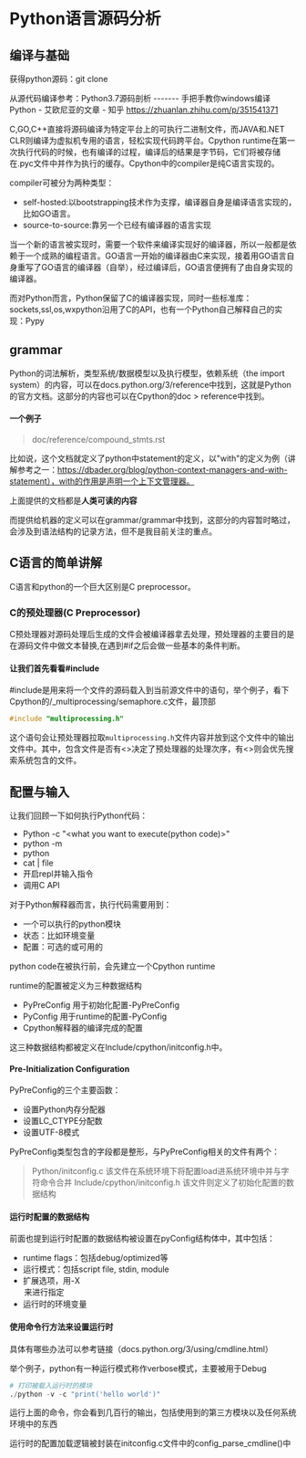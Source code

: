 # Python语言源码分析

## 编译与基础



获得python源码：git clone

从源代码编译参考：Python3.7源码剖析 ------- 手把手教你windows编译Python - 艾欧尼亚的文章 - 知乎
https://zhuanlan.zhihu.com/p/351541371

C,GO,C++直接将源码编译为特定平台上的可执行二进制文件，而JAVA和.NET CLR则编译为虚拟机专用的语言，轻松实现代码跨平台。Cpython runtime在第一次执行代码的时候，也有编译的过程，编译后的结果是字节码，它们将被存储在.pyc文件中并作为执行的缓存。Cpython中的compiler是纯C语言实现的。

compiler可被分为两种类型：

* self-hosted:以bootstrapping技术作为支撑，编译器自身是编译语言实现的，比如GO语言。
* source-to-source:靠另一个已经有编译器的语言实现

当一个新的语言被实现时，需要一个软件来编译实现好的编译器，所以一般都是依赖于一个成熟的编程语言。GO语言一开始的编译器由C来实现，接着用GO语言自身重写了GO语言的编译器（自举），经过编译后，GO语言便拥有了由自身实现的编译器。

而对Python而言，Python保留了C的编译器实现，同时一些标准库：sockets,ssl,os,wxpython沿用了C的API，也有一个Python自己解释自己的实现：Pypy



## grammar

Python的词法解析，类型系统/数据模型以及执行模型，依赖系统（the import system）的内容，可以在docs.python.org/3/reference中找到，这就是Python的官方文档。这部分的内容也可以在Cpython的doc > reference中找到。

#### 一个例子

> doc/reference/compound_stmts.rst

比如说，这个文档就定义了python中statement的定义，以"with"的定义为例（讲解参考之一：https://dbader.org/blog/python-context-managers-and-with-statement），with的作用是声明一个上下文管理器。

上面提供的文档都是**人类可读的内容**

而提供给机器的定义可以在grammar/grammar中找到，这部分的内容暂时略过，会涉及到语法结构的记录方法，但不是我目前关注的重点。


## C语言的简单讲解
C语言和python的一个巨大区别是C preprocessor。

### C的预处理器(C Preprocessor)
C预处理器对源码处理后生成的文件会被编译器拿去处理，预处理器的主要目的是在源码文件中做文本替换,在遇到#if之后会做一些基本的条件判断。

#### 让我们首先看看#include
#include是用来将一个文件的源码载入到当前源文件中的语句，举个例子，看下Cpython的/_multiprocessing/semaphore.c文件，最顶部

```c
#include "multiprocessing.h"
```
这个语句会让预处理器拉取`multiprocessing.h`文件内容并放到这个文件中的输出文件中。其中，包含文件是否有<>决定了预处理器的处理次序，有<>则会优先搜索系统包含的文件。


## 配置与输入

让我们回顾一下如何执行Python代码：

* Python -c "<what you want to execute(python code)>"
* python -m  <module>
* python <file contain python code>
* cat <file> | file
* 开启repl并输入指令
* 调用C API


对于Python解释器而言，执行代码需要用到：

* 一个可以执行的python模块
* 状态：比如环境变量
* 配置：可选的或可用的

python code在被执行前，会先建立一个Cpython runtime

runtime的配置被定义为三种数据结构

* PyPreConfig 用于初始化配置-PyPreConfig
* PyConfig 用于runtime的配置-PyConfig
* Cpython解释器的编译完成的配置

这三种数据结构都被定义在Include/cpython/initconfig.h中。

#### Pre-Initialization Configuration
PyPreConfig的三个主要函数：
* 设置Python内存分配器
* 设置LC_CTYPE分配数
* 设置UTF-8模式

PyPreConfig类型包含的字段都是整形，与PyPreConfig相关的文件有两个：

> Python/initconfig.c
> 该文件在系统环境下将配置load进系统环境中并与字符命令合并
> Include/cpython/initconfig.h
> 该文件则定义了初始化配置的数据结构

#### 运行时配置的数据结构
前面也提到运行时配置的数据结构被设置在pyConfig结构体中，其中包括：
* runtime flags：包括debug/optimized等
* 运行模式：包括script file, stdin, module
* 扩展选项，用-X <option>来进行指定
* 运行时的环境变量

#### 使用命令行方法来设置运行时
具体有哪些办法可以参考链接（docs.python.org/3/using/cmdline.html）

举个例子，python有一种运行模式称作verbose模式，主要被用于Debug

```python
# 打印被载入运行时的模块
./python -v -c "print('hello world')"
```
运行上面的命令，你会看到几百行的输出，包括使用到的第三方模块以及任何系统环境中的东西

运行时的配置加载逻辑被封装在initconfig.c文件中的config_parse_cmdline()中